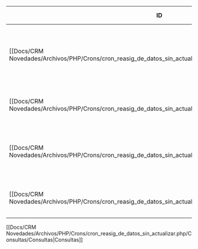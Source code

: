 
| ID<br>                                                                                                   | Tipo   | Archivo Origen                                                                                                                            | Modulo Funcional       | Base de Datos    | Tablas Afectadas                                            | Joins                                                                                                                       | Objetivo                                                                       | Impacto | Observacion |
| -------------------------------------------------------------------------------------------------------- | ------ | ----------------------------------------------------------------------------------------------------------------------------------------- | ---------------------- | ---------------- | ----------------------------------------------------------- | --------------------------------------------------------------------------------------------------------------------------- | ------------------------------------------------------------------------------ | ------- | ----------- |
| [[Docs/CRM Novedades/Archivos/PHP/Crons/cron_reasig_de_datos_sin_actualizar.php/Consultas/SELECT/Q001\|Q001]] | SELECT | [[Docs/CRM Novedades/Archivos/PHP/Crons/cron_reasig_de_datos_sin_actualizar.php/Consultas/Consultas\|cron_reasig_de_datos_sin_actualizar.php]] | Gestión de operaciones | gyssrl_novedades | sw_operaciones, sw_operacionesModificaciones, sw_vendedores | sw_operaciones o JOIN sw_vendedores v ON o.vendedor = v.numero JOIN sw_operacionesModificaciones om ON o.numero = om.numero | Busca operaciones con última modificación hace más de 72/120 hs según producto | Lectura |             |
| [[Docs/CRM Novedades/Archivos/PHP/Crons/cron_reasig_de_datos_sin_actualizar.php/Consultas/SELECT/Q002\|Q002]] | SELECT | [[Docs/CRM Novedades/Archivos/PHP/Crons/cron_reasig_de_datos_sin_actualizar.php/Consultas/Consultas\|cron_reasig_de_datos_sin_actualizar.php]] | Gestión de operaciones | gyssrl_novedades | sw_operaciones, sw_vendedores, sw_operacionesModificaciones | -                                                                                                                           | Busca historial completo de modificaciones de una operación                    | Lectura |             |
| [[Docs/CRM Novedades/Archivos/PHP/Crons/cron_reasig_de_datos_sin_actualizar.php/Consultas/SELECT/Q003\|Q003]] | SELECT | [[Docs/CRM Novedades/Archivos/PHP/Crons/cron_reasig_de_datos_sin_actualizar.php/Consultas/Consultas\|cron_reasig_de_datos_sin_actualizar.php]] | Gestión de operaciones | gyssrl_novedades | sw_operacionesModificaciones                                | -                                                                                                                           | Obtiene el último registro de modificación para recuperar el vendedor anterior | Lectura |             |
| [[Docs/CRM Novedades/Archivos/PHP/Crons/cron_reasig_de_datos_sin_actualizar.php/Consultas/SELECT/Q004\|Q004]] | SELECT | [[Docs/CRM Novedades/Archivos/PHP/Crons/cron_reasig_de_datos_sin_actualizar.php/Consultas/Consultas\|cron_reasig_de_datos_sin_actualizar.php]] | Gestión de operaciones | gyssrl_novedades | sw_operacionesModificaciones                                | -                                                                                                                           | Trae la operación actualizada para insertar el historial                       | Lectura |             |

[[Docs/CRM Novedades/Archivos/PHP/Crons/cron_reasig_de_datos_sin_actualizar.php/Consultas/Consultas|Consultas]]